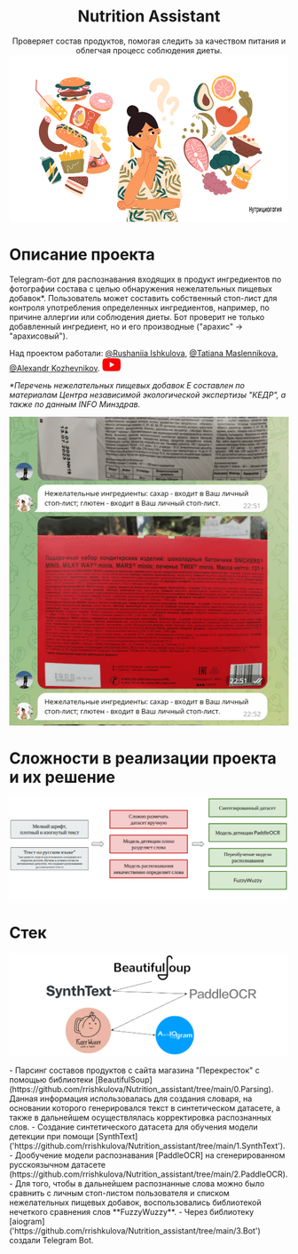 <h1 align="center">Nutrition Assistant</a></h1>

<p align="center" >   
Проверяет состав продуктов, помогая следить за качеством питания и облегчая процесс соблюдения диеты. 
<img src="images/logo.jpg" alt="bash"/>
</p>

<h1 align="left">Описание проекта</a></h1>

Telegram-бот для распознавания входящих в продукт ингредиентов по фотографии состава с целью обнаружения нежелательных пищевых добавок*. Пользователь может составить собственный стоп-лист для контроля употребления определенных ингредиентов, например, по причине аллергии или соблюдения диеты. Бот проверит не только добавленный ингредиент, но и его производные ("арахис" -> "арахисовый").   

Над проектом работали: [@Rushaniia Ishkulova](https://github.com/rrishkulova), [@Tatiana Maslennikova](https://github.com/Tanchik24), [@Alexandr Kozhevnikov](https://github.com/Sand478). <a href="https://youtu.be/EjCPQiNYnJo"><img src="images/YT_logo.png" alt=""></a>

*\*Перечень нежелательных пищевых добавок Е составлен по материалам Центра независимой экологической экспертизы "КЕДР", а также по данным INFO Минздрав.*

<p align="center" >   
<img src="images/gif.gif" alt="bash"/>
</p>   

<h1 align="left">Сложности в реализации проекта и их решение</a></h1> 
<p align="center" >   
<img src="images/problems.png" alt="bash"/>
</p>   

<h1 align="left">Стек</a></h1>
<p align="center" >   
<img src="images/libraries.png" alt="bash"/>
</p>   
- Парсинг составов продуктов с сайта магазина "Перекресток" с помощью библиотеки [BeautifulSoup](https://github.com/rrishkulova/Nutrition_assistant/tree/main/0.Parsing). Данная информация использовалась для создания словаря, на основании которого генерировался текст в синтетическом датасете, а также в дальнейшем осуществлялась корректировка распознанных слов.    
- Создание синтетического датасета для обучения модели детекции при помощи [SynthText]('https://github.com/rrishkulova/Nutrition_assistant/tree/main/1.SynthText').   
- Дообучение модели распознавания [PaddleOCR] на сгенерированном русскоязычном датасете (https://github.com/rrishkulova/Nutrition_assistant/tree/main/2.PaddleOCR).   
- Для того, чтобы в дальнейшем распознанные слова можно было сравнить с личным стоп-листом пользователя и списком нежелательных пищевых добавок, воспользовались библиотекой нечеткого сравнения слов **FuzzyWuzzy**.    
- Через библиотеку [aiogram]('https://github.com/rrishkulova/Nutrition_assistant/tree/main/3.Bot') создали Telegram Bot.
